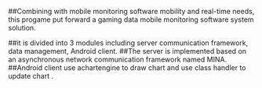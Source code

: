 ##Combining with mobile monitoring software mobility and real-time needs, this progame put forward a gaming data mobile monitoring software system solution.

##it is divided into 3 modules including server communication framework, data management, Android client. 
##The server is implemented based on an asynchronous network communication framework named MINA. 
##Android client use achartengine to draw chart and use class handler to update chart . 
